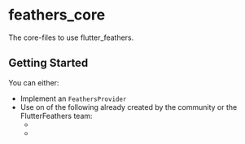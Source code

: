 [logo]: https://feathersjs.com/img/feathers-logo-wide.png

# feathers_core

The core-files to use flutter_feathers.


## Getting Started

You can either:

- Implement an `FeathersProvider`
- Use on of the following already created by the community or the FlutterFeathers team:
    - [Rest-Provider for FlutterFeathers]:(https://github.com/Leftwitch/flutter_feathers_rest)
    - [Socket.IO - Provider for FlutterFeathers]:(https://github.com/Leftwitch/flutter_feathers_socket_io)